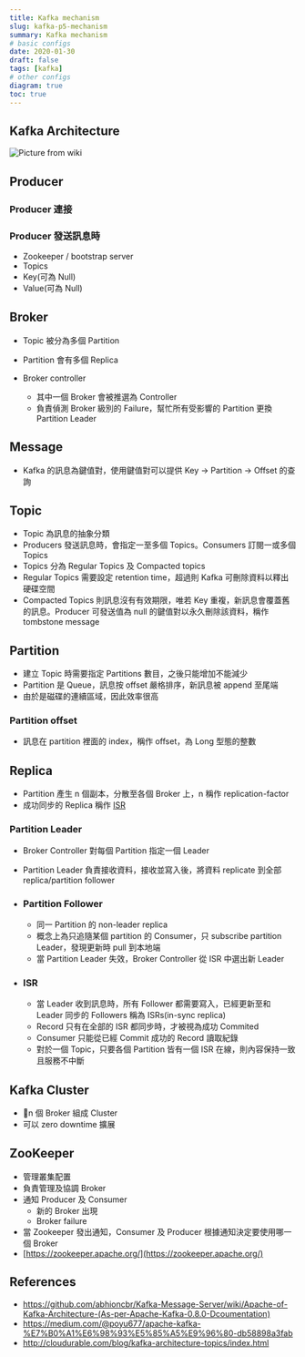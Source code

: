 ```yaml
---
title: Kafka mechanism
slug: kafka-p5-mechanism
summary: Kafka mechanism
# basic configs
date: 2020-01-30
draft: false
tags: [kafka]
# other configs
diagram: true
toc: true
---
```


## Kafka Architecture

![Picture from wiki](https://upload.wikimedia.org/wikipedia/commons/thumb/6/64/Overview_of_Apache_Kafka.svg/1920px-Overview_of_Apache_Kafka.svg.png)

## Producer

### Producer 連接

### Producer 發送訊息時

- Zookeeper / bootstrap server
- Topics
- Key(可為 Null)
- Value(可為 Null)

## Broker

- Topic 被分為多個 Partition

- Partition 會有多個 Replica

- Broker controller

  - 其中一個 Broker 會被推選為 Controller
  - 負責偵測 Broker 級別的 Failure，幫忙所有受影響的 Partition 更換 Partition Leader

## Message

- Kafka 的訊息為鍵值對，使用鍵值對可以提供 Key -> Partition -> Offset 的查詢

## Topic

- Topic 為訊息的抽象分類
- Producers 發送訊息時，會指定一至多個 Topics。Consumers 訂閱一或多個 Topics
- Topics 分為 Regular Topics 及 Compacted topics
- Regular Topics 需要設定 retention time，超過則 Kafka 可刪除資料以釋出硬碟空間
- Compacted Topics 則訊息沒有有效期限，唯若 Key 重複，新訊息會覆蓋舊的訊息。Producer 可發送值為 null 的鍵值對以永久刪除該資料，稱作 tombstone message

## Partition

- 建立 Topic 時需要指定 Partitions 數目，之後只能增加不能減少
- Partition 是 Queue，訊息按 offset 嚴格排序，新訊息被 append 至尾端
- 由於是磁碟的連續區域，因此效率很高

### Partition offset

- 訊息在 partition 裡面的 index，稱作 offset，為 Long 型態的整數

## Replica

- Partition 產生 n 個副本，分散至各個 Broker 上，n 稱作 replication-factor
- 成功同步的 Replica 稱作 [ISR](#ISR)

### Partition Leader

- Broker Controller 對每個 Partition 指定一個 Leader

- Partition Leader 負責接收資料，接收並寫入後，將資料 replicate 到全部 replica/partition follower

- ### Partition Follower

  - 同一 Partition 的 non-leader replica
  - 概念上為只追隨某個 partition 的 Consumer，只 subscribe partition Leader，發現更新時 pull 到本地端
  - 當 Partition Leader 失效，Broker Controller 從 ISR 中選出新 Leader

- ### ISR

  - 當 Leader 收到訊息時，所有 Follower 都需要寫入，已經更新至和 Leader 同步的 Followers 稱為 ISRs(in-sync replica)
  - Record 只有在全部的 ISR 都同步時，才被視為成功 Commited
  - Consumer 只能從已經 Commit 成功的 Record 讀取紀錄
  - 對於一個 Topic，只要各個 Partition 皆有一個 ISR 在線，則內容保持一致且服務不中斷

## Kafka Cluster

- n 個 Broker 組成 Cluster
- 可以 zero downtime 擴展

## ZooKeeper

- 管理叢集配置
- 負責管理及協調 Broker
- 通知 Producer 及 Consumer
  - 新的 Broker 出現
  - Broker failure
- 當 Zookeeper 發出通知，Consumer 及 Producer 根據通知決定要使用哪一個 Broker
- [https://zookeeper.apache.org/](https://zookeeper.apache.org/)

## References

- <https://github.com/abhioncbr/Kafka-Message-Server/wiki/Apache-of-Kafka-Architecture-(As-per-Apache-Kafka-0.8.0-Dcoumentation)>
- <https://medium.com/@poyu677/apache-kafka-%E7%B0%A1%E6%98%93%E5%85%A5%E9%96%80-db58898a3fab>
- <http://cloudurable.com/blog/kafka-architecture-topics/index.html>
